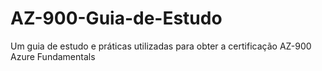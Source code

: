 # AZ-900-Guia-de-Estudo
Um guia de estudo e práticas utilizadas para obter a certificação AZ-900 Azure Fundamentals
